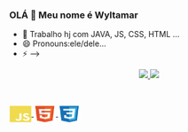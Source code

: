 ###  OLÁ 👋 Meu nome é Wyltamar


- 🔭 Trabalho hj com JAVA, JS, CSS, HTML ...
- 😄 Pronouns:ele/dele...
- ⚡ 
-->


<div align="center">
  <a href="https://github.com/pedrooluucas">
  <img height="180em" src="https://github-readme-stats.vercel.app/api?username=pedrooluucas&show_icons=true&theme=dark&include_all_commits=true&count_private=true"/>
  <img height="180em" src="https://github-readme-stats.vercel.app/api/top-langs/?username=pedrooluucas&layout=compact&langs_count=7&theme=dark"/>
</div>
  
  
 ##
  
<div style="display: inline_block"><br>
  <img align="center" alt="Rafa-Js" height="30" width="40" src="https://raw.githubusercontent.com/devicons/devicon/master/icons/javascript/javascript-plain.svg">
  
  <img align="center" alt="Rafa-HTML" height="30" width="40" src="https://raw.githubusercontent.com/devicons/devicon/master/icons/html5/html5-original.svg">
  <img align="center" alt="Rafa-CSS" height="30" width="40" src="https://raw.githubusercontent.com/devicons/devicon/master/icons/css3/css3-original.svg"
</div>
